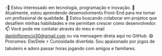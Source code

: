 -👀 Estou interessado em tecnologia, programação e inovação.
🌱 Atualmente, estou aprendendo desenvolvimento Front-End para me tornar um profissional de qualidade.
💞️ Estou buscando colaborar em projetos que desafiem minhas habilidades e me permitam crescer como desenvolvedor.
📫 Você pode me contatar através do meu e-mail daniloflorencio30@gmail.com ou via mensagem direta aqui no GitHub.
😄 Pronomes: Ele/Dele
⚡ Curiosidade divertida: Sou apaixonado por jogos de tabuleiro e adoro passar horas jogando com amigos e familiares.
<!---
danflorencio777/danflorencio777 is a ✨ special ✨ repository because its `README.md` (this file) appears on your GitHub profile.
You can click the Preview link to take a look at your changes.
--->
